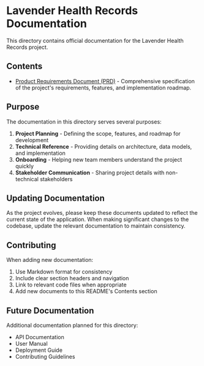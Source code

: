 # Lavender Health Records Documentation

This directory contains official documentation for the Lavender Health Records project.

## Contents

- [Product Requirements Document (PRD)](./PRD.md) - Comprehensive specification of the project's requirements, features, and implementation roadmap.

## Purpose

The documentation in this directory serves several purposes:

1. **Project Planning** - Defining the scope, features, and roadmap for development
2. **Technical Reference** - Providing details on architecture, data models, and implementation
3. **Onboarding** - Helping new team members understand the project quickly
4. **Stakeholder Communication** - Sharing project details with non-technical stakeholders

## Updating Documentation

As the project evolves, please keep these documents updated to reflect the current state of the application. When making significant changes to the codebase, update the relevant documentation to maintain consistency.

## Contributing

When adding new documentation:

1. Use Markdown format for consistency
2. Include clear section headers and navigation
3. Link to relevant code files when appropriate
4. Add new documents to this README's Contents section

## Future Documentation

Additional documentation planned for this directory:

- API Documentation
- User Manual
- Deployment Guide
- Contributing Guidelines 